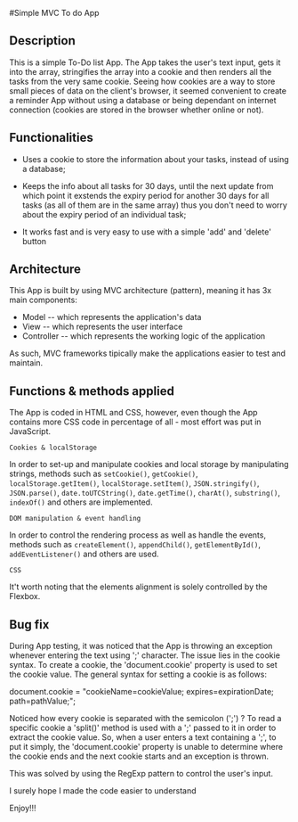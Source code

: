 #Simple MVC To do App

## Description

This is a simple To-Do list App. The App takes the user's text input, gets it into the array, stringifies the array into a cookie and then renders all the tasks from the very same cookie. Seeing how cookies are a way to store small pieces of data on the client's browser, it seemed convenient to create a reminder App without using a database or being dependant on internet connection (cookies are stored in the browser whether online or not).

## Functionalities 

- Uses a cookie to store the information about your tasks, instead of using a database;

- Keeps the info about all tasks for 30 days, until the next update from which point it exstends the expiry period for another 30 days for all tasks (as all of them are in the same array) thus you don't need to worry about the expiry period of an individual task;

- It works fast and is very easy to use with a simple 'add' and 'delete' button

## Architecture

This App is built by using MVC architecture (pattern), meaning it has 3x main components:

 - Model -- which represents the application's data
 - View -- which represents the user interface 
 - Controller -- which represents the working logic of the application 

 As such, MVC frameworks tipically make the applications easier to test and maintain.

 ## Functions & methods applied

The App is coded in HTML and CSS, however, even though the App contains more CSS code in percentage of all - most effort was put in JavaScript.

`` Cookies & localStorage ``

In order to set-up and manipulate cookies and local storage by manipulating strings, methods such as `setCookie()`, `getCookie()`, `localStorage.getItem()`, `localStorage.setItem()`, `JSON.stringify()`, `JSON.parse()`, `date.toUTCString()`, `date.getTime()`, `charAt()`, `substring()`, `indexOf()` and others are implemented.

`` DOM manipulation & event handling ``

In order to control the rendering process as well as handle the events, methods such as `createElement()`, `appendChild()`, `getElementById()`, `addEventListener()` and others are used.

`` CSS ``

It't worth noting that the elements alignment is solely controlled by the Flexbox.

 ## Bug fix

 During App testing, it was noticed that the App is throwing an exception whenever entering the text using ';' character. The issue lies in the cookie syntax. To create a cookie, the 'document.cookie' property is used to set the cookie value. The general syntax for setting a cookie is as follows:

 document.cookie = "cookieName=cookieValue; expires=expirationDate; path=pathValue;";

Noticed how every cookie is separated with the semicolon (';') ? 
To read a specific cookie a 'split()' method is used with a ';' passed to it in order to extract the cookie value. So, when a user enters a text containing a ';', to put it simply, the 'document.cookie' property is unable to determine where the cookie ends and the next cookie starts and an exception is thrown. 

This was solved by using the RegExp pattern to control the user's input.

I surely hope I made the code easier to understand

Enjoy!!!
